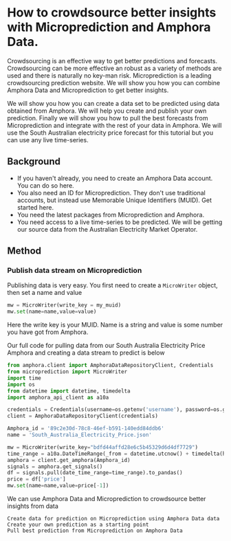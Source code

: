 # How to crowdsource better insights with Microprediction and Amphora Data.

Crowdsourcing is an effective way to get better predictions and forecasts. Crowdsourcing can be more effective an robust as a variety of methods are used and there is naturally no key-man risk. Microprediction is a leading crowdsourcing prediction website. We will show you how you can combine Amphora Data and Microprediction to get better insights.

We will show you how you can create a data set to be predicted using data obtained from Amphora. We will help you create and publish your own prediction. Finally we will show you how to pull the best forecasts from Microprediction and integrate with the rest of your data in Amphora. We will use the South Australian electricity price forecast for this tutorial but you can use any live time-series.

## Background

* If you haven't already, you need to create an Amphora Data account. You can do so here. 
* You also need an ID for Microprediction. They don't use traditional accounts, but instead use Memorable Unique Identifiers (MUID). Get started here.
* You need the latest packages from Microprediction and Amphora.
* You need access to a live time-series to be predicted. We will be getting our source data from the Australian Electricity Market Operator. 
    
## Method

### Publish data stream on Microprediction
Publishing data is very easy. You first need to create a `MicroWriter` object, then set a name and value
```py
mw = MicroWriter(write_key = my_muid)
mw.set(name=name,value=value)
```
Here the write key is your MUID. Name is a string and value is some number you have got from Amphora.

Our full code for pulling data from our South Australia Electricity Price Amphora and creating a data stream to predict is below
```py
from amphora.client import AmphoraDataRepositoryClient, Credentials
from microprediction import MicroWriter
import time
import os
from datetime import datetime, timedelta
import amphora_api_client as a10a

credentials = Credentials(username=os.getenv('username'), password=os.getenv('password'))
client = AmphoraDataRepositoryClient(credentials) 

Amphora_id = '89c2e30d-78c8-46ef-b591-140edd84ddb6'
name = 'South_Australia_Electricity_Price.json'

mw = MicroWriter(write_key="bdfd44affd28e6c5b45329d6d4df7729")
time_range = a10a.DateTimeRange(_from = datetime.utcnow() + timedelta(hours=-1) , to= datetime.utcnow() )
amphora = client.get_amphora(Amphora_id)
signals = amphora.get_signals()
df = signals.pull(date_time_range=time_range).to_pandas()
price = df['price']
mw.set(name=name,value=price[-1])
```

We can use Amphora Data and Microprediction to crowdsource better insights from data

    Create data for prediction on Microprediction using Amphora Data data
    Create your own prediction as a starting point
    Pull best prediction from Microprediction on Amphora Data


